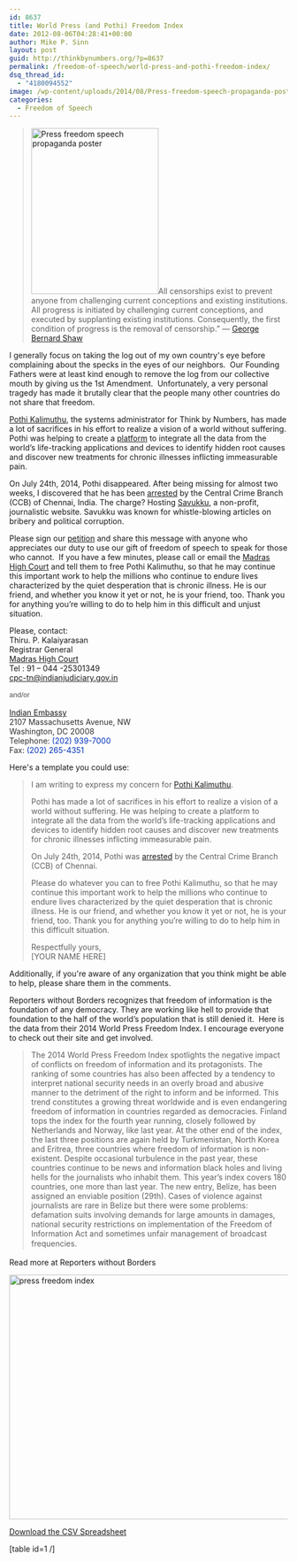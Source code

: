 ```yaml
---
id: 8637
title: World Press (and Pothi) Freedom Index
date: 2012-08-06T04:28:41+00:00
author: Mike P. Sinn
layout: post
guid: http://thinkbynumbers.org/?p=8637
permalink: /freedom-of-speech/world-press-and-pothi-freedom-index/
dsq_thread_id:
  - "4180094552"
image: /wp-content/uploads/2014/08/Press-freedom-speech-propaganda-poster.jpg
categories:
  - Freedom of Speech
---
```

> [<img data-attachment-id="8647" data-permalink="https://thinkbynumbers.org/freedom-of-speech/world-press-and-pothi-freedom-index/attachment/press-freedom-speech-propaganda-poster/" data-orig-file="https://thinkbynumbers.org/wp-content/uploads/2014/08/Press-freedom-speech-propaganda-poster.jpg" data-orig-size="605,852" data-comments-opened="1" data-image-meta="{&quot;aperture&quot;:&quot;0&quot;,&quot;credit&quot;:&quot;&quot;,&quot;camera&quot;:&quot;&quot;,&quot;caption&quot;:&quot;&quot;,&quot;created_timestamp&quot;:&quot;0&quot;,&quot;copyright&quot;:&quot;&quot;,&quot;focal_length&quot;:&quot;0&quot;,&quot;iso&quot;:&quot;0&quot;,&quot;shutter_speed&quot;:&quot;0&quot;,&quot;title&quot;:&quot;&quot;,&quot;orientation&quot;:&quot;0&quot;}" data-image-title="Press freedom speech propaganda poster" data-image-description="" data-medium-file="https://thinkbynumbers.org/wp-content/uploads/2014/08/Press-freedom-speech-propaganda-poster-213x300.jpg" data-large-file="https://thinkbynumbers.org/wp-content/uploads/2014/08/Press-freedom-speech-propaganda-poster.jpg" class="alignright size-medium wp-image-8647" src="http://web.archive.org/web/20141215023121/http://thinkbynumbers.org/wp-content/uploads/2014/08/Press-freedom-speech-propaganda-poster-230x300-1407292210.jpg" alt="Press freedom speech propaganda poster" width="230" height="300" />](http://thinkbynumbers.org/wp-content/uploads/2014/08/Press-freedom-speech-propaganda-poster.jpg)All censorships exist to prevent anyone from challenging current conceptions and existing institutions. All progress is initiated by challenging current conceptions, and executed by supplanting existing institutions. Consequently, the first condition of progress is the removal of censorship.” ― [George Bernard Shaw](https://www.goodreads.com/author/show/5217.George_Bernard_Shaw)

I generally focus on taking the log out of my own country's eye before complaining about the specks in the eyes of our neighbors.  Our Founding Fathers were at least kind enough to remove the log from our collective mouth by giving us the 1st Amendment.  Unfortunately, a very personal tragedy has made it brutally clear that the people many other countries do not share that freedom.

<a href="https://www.tinywp.in/about/" target="_blank">Pothi Kalimuthu</a>, the systems administrator for Think by Numbers, has made a lot of sacrifices in his effort to realize a vision of a world without suffering. Pothi was helping to create a [platform](https://quantimo.do/) to integrate all the data from the world’s life-tracking applications and devices to identify hidden root causes and discover new treatments for chronic illnesses inflicting immeasurable pain.

On July 24th, 2014, Pothi disappeared. After being missing for almost two weeks, I discovered that he has been [arrested](http://www.newindianexpress.com/cities/chennai/2014/jul/25/Techie-in-Trouble-for-Aiding-Blogger-over-Savukku-639679.html) by the Central Crime Branch (CCB) of Chennai, India. The charge? Hosting <a href="https://en.wikipedia.org/wiki/Savukku" target="_blank">Savukku</a>, a non-profit, journalistic website. Savukku was known for whistle-blowing articles on bribery and political corruption.

Please sign our <a href="https://www.change.org/p/thiru-p-kalaiyarasan-free-pothi-kalimuthu" target="_blank">petition</a> and share this message with anyone who appreciates our duty to use our gift of freedom of speech to speak for those who cannot.  If you have a few minutes, please call or email the <a href="http://www.hcmadras.tn.nic.in/contactus.htm" target="_blank">Madras High Court</a> and tell them to free Pothi Kalimuthu, so that he may continue this important work to help the millions who continue to endure lives characterized by the quiet desperation that is chronic illness. He is our friend, and whether you know it yet or not, he is your friend, too. Thank you for anything you’re willing to do to help him in this difficult and unjust situation.

Please, contact:  
Thiru. P. Kalaiyarasan  
Registrar General  
<a href="http://www.hcmadras.tn.nic.in/contactus.htm" target="_blank">Madras High Court</a>  
Tel : 91 &#8211; 044 -25301349  
<cpc-tn@indianjudiciary.gov.in>

<span style="color: #504e53; font-family: 'Lucida Grande', 'Lucida Sans Unicode', verdana, arial, Tahoma, Verdana, sans-serif; font-size: 13px; font-style: normal; font-variant: normal; font-weight: normal; letter-spacing: normal; line-height: 17.920000076293945px; orphans: auto; text-align: start; text-indent: 0px; text-transform: none; white-space: normal; widows: auto; word-spacing: 0px; -webkit-text-stroke-width: 0px; display: inline !important; float: none; background-color: #ffffff;">and/or<span class="Apple-converted-space"> </span></span>

<a href="https://www.indianembassy.org/pages.php?id=15http://" target="_blank">Indian Embassy</a><br style="color: #313131;" /><span style="color: #313131;">2107 Massachusetts Avenue, NW</span><br style="color: #313131;" /><span style="color: #313131;">Washington, DC 20008</span><br style="color: #313131;" /><span style="color: #313131;">Telephone: <span id="gc-number-0" class="gc-cs-link" style="color: #0033bb;" title="Call with Google Voice">(202) 939-7000</span></span><br style="color: #313131;" /><span style="color: #313131;">Fax: <span id="gc-number-1" class="gc-cs-link" style="color: #0033bb;" title="Call with Google Voice">(202) 265-4351</span></span>

Here's a template you could use:

> I am writing to express my concern for <a href="https://www.tinywp.in/about/" target="_blank">Pothi Kalimuthu</a>.
> 
> Pothi has made a lot of sacrifices in his effort to realize a vision of a world without suffering. He was helping to create a platform to integrate all the data from the world’s life-tracking applications and devices to identify hidden root causes and discover new treatments for chronic illnesses inflicting immeasurable pain.
> 
> On July 24th, 2014, Pothi was [arrested](http://www.newindianexpress.com/cities/chennai/2014/jul/25/Techie-in-Trouble-for-Aiding-Blogger-over-Savukku-639679.html) by the Central Crime Branch (CCB) of Chennai.
> 
> Please do whatever you can to free Pothi Kalimuthu, so that he may continue this important work to help the millions who continue to endure lives characterized by the quiet desperation that is chronic illness. He is our friend, and whether you know it yet or not, he is your friend, too. Thank you for anything you’re willing to do to help him in this difficult situation.
> 
> Respectfully yours,  
> [YOUR NAME HERE]

Additionally, if you're aware of any organization that you think might be able to help, please share them in the comments.

Reporters without Borders recognizes that freedom of information is the foundation of any democracy. They are working like hell to provide that foundation to the half of the world’s population that is still denied it.  Here is the data from their 2014 World Press Freedom Index. I encourage everyone to check out their site and get involved.

> The 2014 World Press Freedom Index spotlights the negative impact of conflicts on freedom of information and its protagonists. The ranking of some countries has also been affected by a tendency to interpret national security needs in an overly broad and abusive manner to the detriment of the right to inform and be informed. This trend constitutes a growing threat worldwide and is even endangering freedom of information in countries regarded as democracies. Finland tops the index for the fourth year running, closely followed by Netherlands and Norway, like last year. At the other end of the index, the last three positions are again held by Turkmenistan, North Korea and Eritrea, three countries where freedom of information is non-existent. Despite occasional turbulence in the past year, these countries continue to be news and information black holes and living hells for the journalists who inhabit them. This year’s index covers 180 countries, one more than last year. The new entry, Belize, has been assigned an enviable position (29th). Cases of violence against journalists are rare in Belize but there were some problems: defamation suits involving demands for large amounts in damages, national security restrictions on implementation of the Freedom of Information Act and sometimes unfair management of broadcast frequencies. <span style="color: #000000; font-family: Helvetica, Arial, sans-serif; font-size: 14px; font-style: normal; font-variant: normal; font-weight: normal; letter-spacing: normal; line-height: 21px; orphans: auto; text-align: start; text-indent: 0px; text-transform: none; white-space: normal; widows: auto; word-spacing: 0px; -webkit-text-stroke-width: 0px; display: inline !important; float: none; background-color: #ffffff;"><span class="Apple-converted-space"><br /> </span></span>

Read more at Reporters without Borders

[<img data-attachment-id="8638" data-permalink="https://thinkbynumbers.org/freedom-of-speech/world-press-and-pothi-freedom-index/attachment/press-freedom-index/" data-orig-file="https://thinkbynumbers.org/wp-content/uploads/2014/08/press-freedom-index.png" data-orig-size="2894,2066" data-comments-opened="1" data-image-meta="{&quot;aperture&quot;:&quot;0&quot;,&quot;credit&quot;:&quot;&quot;,&quot;camera&quot;:&quot;&quot;,&quot;caption&quot;:&quot;&quot;,&quot;created_timestamp&quot;:&quot;0&quot;,&quot;copyright&quot;:&quot;&quot;,&quot;focal_length&quot;:&quot;0&quot;,&quot;iso&quot;:&quot;0&quot;,&quot;shutter_speed&quot;:&quot;0&quot;,&quot;title&quot;:&quot;&quot;,&quot;orientation&quot;:&quot;0&quot;}" data-image-title="press freedom index" data-image-description="" data-medium-file="https://thinkbynumbers.org/wp-content/uploads/2014/08/press-freedom-index-300x214.png" data-large-file="https://thinkbynumbers.org/wp-content/uploads/2014/08/press-freedom-index-1024x731.png" class="alignnone wp-image-8638 size-large" src="http://thinkbynumbers.org/wp-content/uploads/2014/08/press-freedom-index-1024x731.png" alt="press freedom index" width="620" height="442" srcset="https://thinkbynumbers.org/wp-content/uploads/2014/08/press-freedom-index-1024x731.png 1024w, https://thinkbynumbers.org/wp-content/uploads/2014/08/press-freedom-index-300x214.png 300w, https://thinkbynumbers.org/wp-content/uploads/2014/08/press-freedom-index-768x548.png 768w, https://thinkbynumbers.org/wp-content/uploads/2014/08/press-freedom-index-672x480.png 672w, https://thinkbynumbers.org/wp-content/uploads/2014/08/press-freedom-index-1038x741.png 1038w" sizes="(max-width: 620px) 100vw, 620px" />](http://web.archive.org/web/20160302161942/http://rsf.org:80/index2014/en-index2014.php)

[Download the CSV Spreadsheet](http://web.archive.org/web/20141117052203/http://thinkbynumbers.org:80/wp-content/uploads/2014/08/press_freedom_index.csv)

[table id=1 /]

&nbsp;